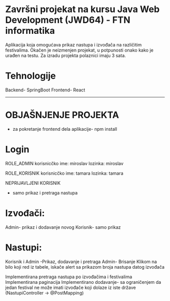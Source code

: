 # Završni projekat na kursu Java Web Development (JWD64) - FTN informatika

  Aplikacija koja omogućava prikaz nastupa i izvođača na različitim festivalima.
  Okačen je neizmenjen projekat, u potpunosti onako kako je urađen na testu.
  Za izradu projekta polaznici imaju 3 sata.

# Tehnologije
  Backend- SpringBoot
  Frontend- React
_______________________________________________________________________________
# OBJAŠNJENJE PROJEKTA

- za pokretanje frontend dela aplikacije- npm install

# Login
  ROLE_ADMIN 
  korisnicčko ime: miroslav    lozinka: miroslav
  
  ROLE_KORISNIK
  korisnicčko ime: tamara      lozinka: tamara

  NEPRIJAVLJENI KORISNIK
  - samo prikaz i pretraga nastupa

# Izvođači:
  Admin- prikaz i dodavanje novog
  Korisnik- samo prikaz

# Nastupi:
  Korisnik i Admin -Prikaz, dodavanje i pretraga 
  Admin- Brisanje
  Klikom na bilo koji red iz tabele, iskače alert sa prikazom broja nastupa datog izvođača
  
  Implementirana pretraga nastupa po izvođačima i festivalima 
  Implementirana paginacija
  Implementirano dodavanje- sa ograničenjem da jedan festival ne može imati izvođače koji dolaze iz iste države (NastupiController -> @PostMapping)
